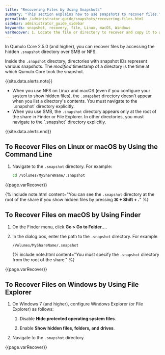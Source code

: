 ```yaml
---
title: "Recovering Files by Using Snapshots"
summary: "This section explains how to use snapshots to recover files."
permalink: /administrator-guide/snapshots/recovering-files.html
sidebar: administrator_guide_sidebar
keywords: snapshot, recovery, file, Linux, macOS, Windows
varRecover: 1. Locate the file or directory to recover and copy it to a new location.
---
```


In Qumulo Core 2.5.0 (and higher), you can recover files by accessing the hidden `.snapshot` directory over SMB or NFS.

Inside the `.snapshot` directory, directories with snapshot IDs represent various snapshots. The _modified_ timestamp of a directory is the time at which Qumulo Core took the snapshot.

{{site.data.alerts.note}}
<ul>
  <li>When you use NFS on Linux and macOS (even if you configure your system to show hidden files), the <code>.snapshot</code> directory doesn't appear when you list a directory's contents. You must navigate to the `.snapshot` directory explicitly.</li>
  <li>When you use SMB, the <code>.snapshot</code> directory appears only at the root of the share in Finder or File Explorer. In other directories, you must navigate to the `.snapshot` directory explicitly.</li>  
</ul>
{{site.data.alerts.end}}


## To Recover Files on Linux or macOS by Using the Command Line
1. Navigate to the `.snapshot` directory. For example:

   ```bash
   cd /Volumes/MyShareName/.snapshot
   ```
   
{{page.varRecover}}

{% include note.html content="You can see the `.snapshot` directory at the root of the share if you show hidden files by pressing **&#8984; + Shift + .**" %}


## To Recover Files on macOS by Using Finder
1. On the Finder menu, click **Go > Go to Folder...**.

1. In the dialog box, enter the path to the `.snapshot` directory. For example:

   ```
   /Volumes/MyShareName/.snapshot
   ```

   {% include note.html content="You must specify the `.snapshot` directory from the root of the share." %}
   
{{page.varRecover}}


## To Recover Files on Windows by Using File Explorer
1. On Windows 7 (and higher), configure Windows Explorer (or File Explorer) as follows:

   1. Disable **Hide protected operating system files**.
   
   1. Enable **Show hidden files, folders, and drives**.

1. Navigate to the `.snapshot` directory.

{{page.varRecover}}
